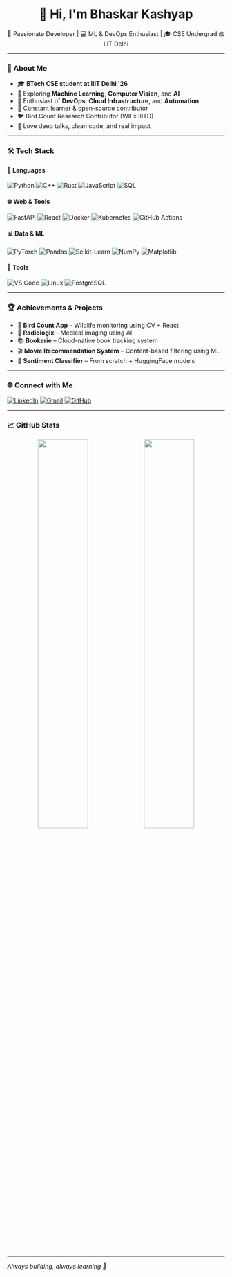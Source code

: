 <h1 align="center">👋 Hi, I'm Bhaskar Kashyap</h1>

<p align="center">
  🚀 Passionate Developer | 💻 ML & DevOps Enthusiast | 🎓 CSE Undergrad @ IIIT Delhi
</p>

---

### 🧠 About Me

- 🎓 **BTech CSE student at IIIT Delhi '26**
- 🧪 Exploring **Machine Learning**, **Computer Vision**, and **AI**
- 🔧 Enthusiast of **DevOps**, **Cloud Infrastructure**, and **Automation**
- 🧠 Constant learner & open-source contributor
- 🐦 Bird Count Research Contributor (WII x IIITD)
- 💬 Love deep talks, clean code, and real impact

---

### 🛠️ Tech Stack

#### 💬 Languages
![Python](https://img.shields.io/badge/-Python-3776AB?logo=python&logoColor=white)
![C++](https://img.shields.io/badge/-C++-00599C?logo=cplusplus&logoColor=white)
![Rust](https://img.shields.io/badge/-Rust-000000?logo=rust&logoColor=white)
![JavaScript](https://img.shields.io/badge/-JavaScript-F7DF1E?logo=javascript&logoColor=black)
![SQL](https://img.shields.io/badge/-SQL-4479A1?logo=postgresql&logoColor=white)

#### 🌐 Web & Tools
![FastAPI](https://img.shields.io/badge/-FastAPI-009688?logo=fastapi&logoColor=white)
![React](https://img.shields.io/badge/-React-61DAFB?logo=react&logoColor=black)
![Docker](https://img.shields.io/badge/-Docker-2496ED?logo=docker&logoColor=white)
![Kubernetes](https://img.shields.io/badge/-Kubernetes-326CE5?logo=kubernetes&logoColor=white)
![GitHub Actions](https://img.shields.io/badge/-GitHub_Actions-2088FF?logo=githubactions&logoColor=white)

#### 📊 Data & ML
![PyTorch](https://img.shields.io/badge/-PyTorch-EE4C2C?logo=pytorch&logoColor=white)
![Pandas](https://img.shields.io/badge/-Pandas-150458?logo=pandas&logoColor=white)
![Scikit-Learn](https://img.shields.io/badge/-Scikit_Learn-F7931E?logo=scikit-learn&logoColor=white)
![NumPy](https://img.shields.io/badge/-NumPy-013243?logo=numpy&logoColor=white)
![Matplotlib](https://img.shields.io/badge/-Matplotlib-11557C?logo=matplotlib&logoColor=white)

#### 🧰 Tools
![VS Code](https://img.shields.io/badge/-VS_Code-007ACC?logo=visualstudiocode&logoColor=white)
![Linux](https://img.shields.io/badge/-Linux-FCC624?logo=linux&logoColor=black)
![PostgreSQL](https://img.shields.io/badge/-PostgreSQL-336791?logo=postgresql&logoColor=white)

---

### 🏆 Achievements & Projects

- 📸 **Bird Count App** – Wildlife monitoring using CV + React
- 🧠 **Radiologix** – Medical imaging using AI
- 📚 **Bookerie** – Cloud-native book tracking system
- 🎬 **Movie Recommendation System** – Content-based filtering using ML
- 🤖 **Sentiment Classifier** – From scratch + HuggingFace models

---

### 🌐 Connect with Me

[![LinkedIn](https://img.shields.io/badge/-LinkedIn-0A66C2?logo=linkedin&logoColor=white)](https://www.linkedin.com/in/your-link/)
[![Gmail](https://img.shields.io/badge/-Gmail-D14836?logo=gmail&logoColor=white)](mailto:your@email.com)
[![GitHub](https://img.shields.io/badge/-GitHub-181717?logo=github&logoColor=white)](https://github.com/your-username)

---

### 📈 GitHub Stats

<p align="center">
  <img width="48%" src="https://github-readme-stats.vercel.app/api?username=your-username&show_icons=true&theme=radical" />
  <img width="48%" src="https://github-readme-streak-stats.herokuapp.com/?user=your-username&theme=radical" />
</p>

---

*Always building, always learning 🧠*
